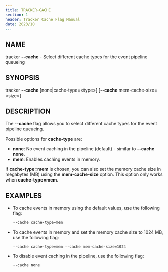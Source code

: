 ```yaml
---
title: TRACKER-CACHE
section: 1
header: Tracker Cache Flag Manual
date: 2023/10
...
```


## NAME

tracker **\-\-cache** - Select different cache types for the event pipeline queueing

## SYNOPSIS

tracker **\-\-cache** [none|cache-type=<type\>] [**\-\-cache** mem-cache-size=<size\>]

## DESCRIPTION

The **\-\-cache** flag allows you to select different cache types for the event pipeline queueing.

Possible options for **cache-type** are:

- **none**: No event caching in the pipeline (default) - similar to **\-\-cache none**.
- **mem**: Enables caching events in memory.

If **cache-type=mem** is chosen, you can also set the memory cache size in megabytes (MB) using the **mem-cache-size** option. This option only works when **cache-type=mem**.

## EXAMPLES

- To cache events in memory using the default values, use the following flag:

  ```console
  --cache cache-type=mem
  ```

- To cache events in memory and set the memory cache size to 1024 MB, use the following flag:

  ```console
  --cache cache-type=mem --cache mem-cache-size=1024
  ```

- To disable event caching in the pipeline, use the following flag:

  ```console
  --cache none
  ```
